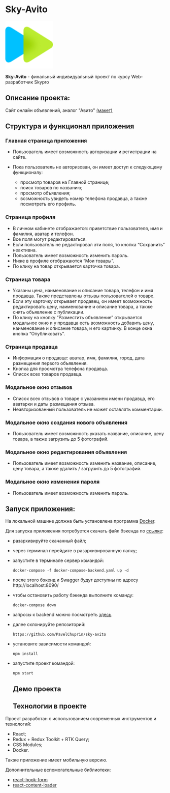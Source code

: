 # Sky-Avito

<img src="public/img/logo.png" width="150" height="150"> 

**Sky-Avito** - финальный индивидуальный проект по курсу Web-разработчик Skypro

## Описание проекта:

Cайт онлайн объявлений, аналог "Авито" [(макет)](https://www.figma.com/file/ISqzPS7Sym7V004jFo5buE/%D0%A1%D0%B0%D0%B9%D1%82-%D0%B0%D0%BD%D0%B0%D0%BB%D0%BE%D0%B3-%D0%90%D0%B2%D0%B8%D1%82%D0%BE?type=design&node-id=7-507&mode=design&t=GgB1T4ikZuq5RZnv-0)

## Структура и функционал приложения

### Главная страница приложения

* Пользователь имеет возможность авторизации и регистрации на сайте.
* Пока пользователь не авторизован, он имеет доступ к следующему функционалу:

  - просмотр товаров на Главной странице;
  - поиск товаров по названию;
  - просмотр объявления;
  - возможность увидеть номер телефона продавца, а также посмотреть его профиль.

### Страница профиля

* В личном кабинете отображается: приветствие пользователя, имя и фамилия, аватар и телефон.
* Все поля могут редактироваться.
* Если пользователь не редактировал эти поля, то кнопка “Сохранить” неактивна.
* Пользователь имеет возможность изменить пароль.
* Ниже в профиле отображаются “Мои товары”.
* По клику на товар открывается карточка товара.

### Страница товара

* Указаны цена, наименование и описание товара, телефон и имя продавца. Также представлены отзывы пользователей о товаре. 
* Если эту карточку открывает продавец, он имеет возможность редактировать цену, наименование и описание товара, а также снять объявление с публикации.
* По клику на кнопку “Разместить объявление” открывается модальное окно и у продавца есть возможность добавить цену, наименование и описание товара, и его картинку. В конце окна кнопка “Опубликовать”.

### Страница продавца

* Информация о продавце: аватар, имя, фамилия, город, дата размещения первого объявления.
* Кнопка для просмотра телефона продавца.
* Список всех товаров продавца.

### Модальное окно отзывов

* Список всех отзывов о товаре с указанием имени продавца, его аватарки и даты размещения отзыва.
* Неавторизованный пользователь не может оставлять комментарии.

### Модальное окно создания нового объявления

* Пользователь имеет возможность указать название, описание, цену товара, а также загрузить до 5 фотографий.

### Модальное окно редактирования объявления

* Пользователь имеет возможность изменить название, описание, цену товара, а также удалить / загрузить до 5 фотографий.

### Модальное окно изменения пароля

* Пользователь имеет возможность изменить пароль.


## Запуск приложения:

На локальной машине должна быть установлена программа [Docker](https://www.docker.com/).

Для запуска приложения потребуется скачать файл бэкенда по [ссылке](https://drive.google.com/file/d/1pFE-NRANTsWmQwTyURjHXuECMmoKCFjO/view):
* разархивируйте скачанный файл;
* через терминал перейдите в разархивированную папку;
* запустите в терминале сервер командой:

  ```
  docker-compose -f docker-compose-backend.yaml up -d
  ```
* после этого бэкенд и Swagger будут доступны по адресу http://localhost:8090/
* чтобы остановить работу бэкенда выполните команду:
  
  ```
  docker-compose down
  ```
* запросы к backend можно посмотреть [здесь](https://drive.google.com/file/d/1bM_BRkxz8vqFEr18LpnbJslHoPW_73FF/view)

* далее склонируйте репозиторий:
 
  ```
  https://github.com/PavelChuprin/sky-avito
  ```
* установите зависимости командой:

  ```
  npm install
  ```
* запустите проект командой:

  ```
  npm start
  ```

  ## Демо проекта

  ## Технологии в проекте
Проект разработан с использованием современных инструментов и технологий:
* React;
* Redux + Redux Toolkit + RTK Query;
* CSS Modules;
* Docker.

Также приложение имеет мобильную версию.

Дополнительные вспомогательные библиотеки:
* [react-hook-form](https://www.npmjs.com/package/react-hook-form)
* [react-content-loader](https://www.npmjs.com/package/react-content-loader)